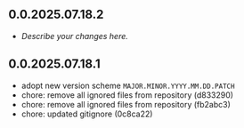 ## 0.0.2025.07.18.2
- _Describe your changes here._


## 0.0.2025.07.18.1
- adopt new version scheme `MAJOR.MINOR.YYYY.MM.DD.PATCH`
- chore: remove all ignored files from repository (d833290)
- chore: remove all ignored files from repository (fb2abc3)
- chore: updated gitignore (0c8ca22)


